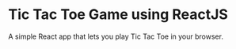 
# Tic Tac Toe Game using ReactJS

A simple React app that lets you play Tic Tac Toe in your browser.

